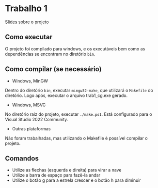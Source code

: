 # Trabalho 1

[Slides](https://docs.google.com/presentation/d/1PgXHSm4XEjAWwfmYdciYUD182Th1lXQ7fcwmm6YIrp8/edit#slide=id.g1e1a123b7ce_0_0) sobre o projeto

## Como executar

O projeto foi compilado para windows, e os executáveis bem como as dependências se encontram no diretório `bin`.

## Como compilar (se necessário)

- Windows, MinGW

Dentro do diretório `bin`, executar `mingw32-make`, que utilizará o `Makefile` do diretório. Logo após, executar o arquivo trab1_cg.exe gerado.

- Windows, MSVC

No diretório raiz do projeto, executar `./make.ps1`. Está configurado para o Visual Studio 2022 Community.

- Outras plataformas

Não foram trabalhadas, mas utilizando o Makefile é possível compilar o projeto.

## Comandos

- Utilize as flechas (esquerda e direita) para virar a nave
- Utilize a barra de espaço para fazê-la andar
- Utilize o botão g para a estrela crescer e o botão h para diminuir

